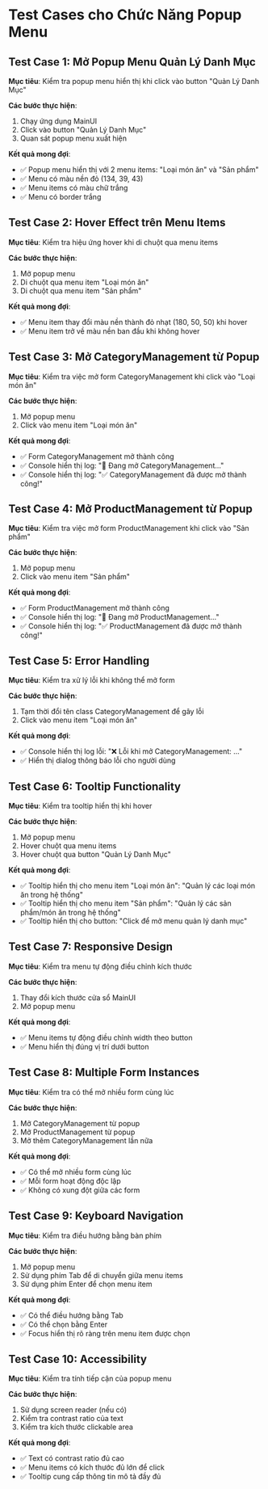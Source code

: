 # Test Cases cho Chức Năng Popup Menu

## Test Case 1: Mở Popup Menu Quản Lý Danh Mục
**Mục tiêu**: Kiểm tra popup menu hiển thị khi click vào button "Quản Lý Danh Mục"

**Các bước thực hiện**:
1. Chạy ứng dụng MainUI
2. Click vào button "Quản Lý Danh Mục"
3. Quan sát popup menu xuất hiện

**Kết quả mong đợi**:
- ✅ Popup menu hiển thị với 2 menu items: "Loại món ăn" và "Sản phẩm"
- ✅ Menu có màu nền đỏ (134, 39, 43)
- ✅ Menu items có màu chữ trắng
- ✅ Menu có border trắng

## Test Case 2: Hover Effect trên Menu Items
**Mục tiêu**: Kiểm tra hiệu ứng hover khi di chuột qua menu items

**Các bước thực hiện**:
1. Mở popup menu
2. Di chuột qua menu item "Loại món ăn"
3. Di chuột qua menu item "Sản phẩm"

**Kết quả mong đợi**:
- ✅ Menu item thay đổi màu nền thành đỏ nhạt (180, 50, 50) khi hover
- ✅ Menu item trở về màu nền ban đầu khi không hover

## Test Case 3: Mở CategoryManagement từ Popup
**Mục tiêu**: Kiểm tra việc mở form CategoryManagement khi click vào "Loại món ăn"

**Các bước thực hiện**:
1. Mở popup menu
2. Click vào menu item "Loại món ăn"

**Kết quả mong đợi**:
- ✅ Form CategoryManagement mở thành công
- ✅ Console hiển thị log: "🔄 Đang mở CategoryManagement..."
- ✅ Console hiển thị log: "✅ CategoryManagement đã được mở thành công!"

## Test Case 4: Mở ProductManagement từ Popup
**Mục tiêu**: Kiểm tra việc mở form ProductManagement khi click vào "Sản phẩm"

**Các bước thực hiện**:
1. Mở popup menu
2. Click vào menu item "Sản phẩm"

**Kết quả mong đợi**:
- ✅ Form ProductManagement mở thành công
- ✅ Console hiển thị log: "🔄 Đang mở ProductManagement..."
- ✅ Console hiển thị log: "✅ ProductManagement đã được mở thành công!"

## Test Case 5: Error Handling
**Mục tiêu**: Kiểm tra xử lý lỗi khi không thể mở form

**Các bước thực hiện**:
1. Tạm thời đổi tên class CategoryManagement để gây lỗi
2. Click vào menu item "Loại món ăn"

**Kết quả mong đợi**:
- ✅ Console hiển thị log lỗi: "❌ Lỗi khi mở CategoryManagement: ..."
- ✅ Hiển thị dialog thông báo lỗi cho người dùng

## Test Case 6: Tooltip Functionality
**Mục tiêu**: Kiểm tra tooltip hiển thị khi hover

**Các bước thực hiện**:
1. Mở popup menu
2. Hover chuột qua menu items
3. Hover chuột qua button "Quản Lý Danh Mục"

**Kết quả mong đợi**:
- ✅ Tooltip hiển thị cho menu item "Loại món ăn": "Quản lý các loại món ăn trong hệ thống"
- ✅ Tooltip hiển thị cho menu item "Sản phẩm": "Quản lý các sản phẩm/món ăn trong hệ thống"
- ✅ Tooltip hiển thị cho button: "Click để mở menu quản lý danh mục"

## Test Case 7: Responsive Design
**Mục tiêu**: Kiểm tra menu tự động điều chỉnh kích thước

**Các bước thực hiện**:
1. Thay đổi kích thước cửa sổ MainUI
2. Mở popup menu

**Kết quả mong đợi**:
- ✅ Menu items tự động điều chỉnh width theo button
- ✅ Menu hiển thị đúng vị trí dưới button

## Test Case 8: Multiple Form Instances
**Mục tiêu**: Kiểm tra có thể mở nhiều form cùng lúc

**Các bước thực hiện**:
1. Mở CategoryManagement từ popup
2. Mở ProductManagement từ popup
3. Mở thêm CategoryManagement lần nữa

**Kết quả mong đợi**:
- ✅ Có thể mở nhiều form cùng lúc
- ✅ Mỗi form hoạt động độc lập
- ✅ Không có xung đột giữa các form

## Test Case 9: Keyboard Navigation
**Mục tiêu**: Kiểm tra điều hướng bằng bàn phím

**Các bước thực hiện**:
1. Mở popup menu
2. Sử dụng phím Tab để di chuyển giữa menu items
3. Sử dụng phím Enter để chọn menu item

**Kết quả mong đợi**:
- ✅ Có thể điều hướng bằng Tab
- ✅ Có thể chọn bằng Enter
- ✅ Focus hiển thị rõ ràng trên menu item được chọn

## Test Case 10: Accessibility
**Mục tiêu**: Kiểm tra tính tiếp cận của popup menu

**Các bước thực hiện**:
1. Sử dụng screen reader (nếu có)
2. Kiểm tra contrast ratio của text
3. Kiểm tra kích thước clickable area

**Kết quả mong đợi**:
- ✅ Text có contrast ratio đủ cao
- ✅ Menu items có kích thước đủ lớn để click
- ✅ Tooltip cung cấp thông tin mô tả đầy đủ 